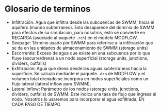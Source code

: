# Glosario de terminos


- Infiltración: Agua que infiltra desde las subcuencas de SWMM, hacia el aquífero (mundo subterraneo). Esto desaparece del dominio de SWMM para efectos de su simulación, para nosotros, esto se convierte en RECARGA (asociado al paquete `.rch`) en el modelo MODFLOW.
- Seepage: Término usado por SWMM para referirse a la infiltración que se da en las unidades de almacenamiento de SWMM (storage units)
- Escorrentía: Exceso de agua que existe en una subcuenca por lo que fluye (escurre/drena) a un nodo superficial (storage units, junctions, dividers, outfalls)
- Exfiltración: Agua que drena desde las aguas subterraneas hacia la superficie. Se calcula mediante el paquete `.drn` de MODFLOW y el volumen total drenado se incorpora en nodos superficiales como un flujo lateral (lateral inflow para SWMM).
- Lateral inflow: Parámetro de los nodos (storage units, junctions, dividers, outfalls) de SWMM. Este indica una tasa de flujo que ingresa al nodo. Nosotros lo usaremos para incorporar el agua exfiltrada, EN CADA PASO DE TIEMPO.